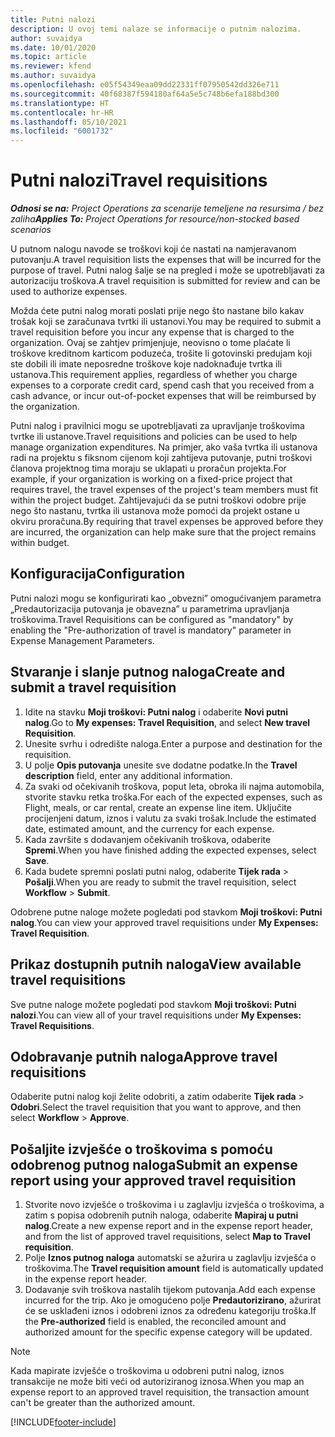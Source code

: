 ```yaml
---
title: Putni nalozi
description: U ovoj temi nalaze se informacije o putnim nalozima.
author: suvaidya
ms.date: 10/01/2020
ms.topic: article
ms.reviewer: kfend
ms.author: suvaidya
ms.openlocfilehash: e05f54349eaa09dd22331ff07950542dd326e711
ms.sourcegitcommit: 40f68387f594180af64a5e5c748b6efa188bd300
ms.translationtype: HT
ms.contentlocale: hr-HR
ms.lasthandoff: 05/10/2021
ms.locfileid: "6001732"
---
```

# <a name="travel-requisitions"></a><span data-ttu-id="6c681-103">Putni nalozi</span><span class="sxs-lookup"><span data-stu-id="6c681-103">Travel requisitions</span></span>

<span data-ttu-id="6c681-104">_**Odnosi se na:** Project Operations za scenarije temeljene na resursima / bez zaliha_</span><span class="sxs-lookup"><span data-stu-id="6c681-104">_**Applies To:** Project Operations for resource/non-stocked based scenarios_</span></span>

<span data-ttu-id="6c681-105">U putnom nalogu navode se troškovi koji će nastati na namjeravanom putovanju.</span><span class="sxs-lookup"><span data-stu-id="6c681-105">A travel requisition lists the expenses that will be incurred for the purpose of travel.</span></span> <span data-ttu-id="6c681-106">Putni nalog šalje se na pregled i može se upotrebljavati za autorizaciju troškova.</span><span class="sxs-lookup"><span data-stu-id="6c681-106">A travel requisition is submitted for review and can be used to authorize expenses.</span></span>

<span data-ttu-id="6c681-107">Možda ćete putni nalog morati poslati prije nego što nastane bilo kakav trošak koji se zaračunava tvrtki ili ustanovi.</span><span class="sxs-lookup"><span data-stu-id="6c681-107">You may be required to submit a travel requisition before you incur any expense that is charged to the organization.</span></span> <span data-ttu-id="6c681-108">Ovaj se zahtjev primjenjuje, neovisno o tome plaćate li troškove kreditnom karticom poduzeća, trošite li gotovinski predujam koji ste dobili ili imate neposredne troškove koje nadoknađuje tvrtka ili ustanova.</span><span class="sxs-lookup"><span data-stu-id="6c681-108">This requirement applies, regardless of whether you charge expenses to a corporate credit card, spend cash that you received from a cash advance, or incur out-of-pocket expenses that will be reimbursed by the organization.</span></span>

<span data-ttu-id="6c681-109">Putni nalog i pravilnici mogu se upotrebljavati za upravljanje troškovima tvrtke ili ustanove.</span><span class="sxs-lookup"><span data-stu-id="6c681-109">Travel requisitions and policies can be used to help manage organization expenditures.</span></span> <span data-ttu-id="6c681-110">Na primjer, ako vaša tvrtka ili ustanova radi na projektu s fiksnom cijenom koji zahtijeva putovanje, putni troškovi članova projektnog tima moraju se uklapati u proračun projekta.</span><span class="sxs-lookup"><span data-stu-id="6c681-110">For example, if your organization is working on a fixed-price project that requires travel, the travel expenses of the project's team members must fit within the project budget.</span></span> <span data-ttu-id="6c681-111">Zahtijevajući da se putni troškovi odobre prije nego što nastanu, tvrtka ili ustanova može pomoći da projekt ostane u okviru proračuna.</span><span class="sxs-lookup"><span data-stu-id="6c681-111">By requiring that travel expenses be approved before they are incurred, the organization can help make sure that the project remains within budget.</span></span>

## <a name="configuration"></a><span data-ttu-id="6c681-112">Konfiguracija</span><span class="sxs-lookup"><span data-stu-id="6c681-112">Configuration</span></span> 

<span data-ttu-id="6c681-113">Putni nalozi mogu se konfigurirati kao „obvezni” omogućivanjem parametra „Predautorizacija putovanja je obavezna” u parametrima upravljanja troškovima.</span><span class="sxs-lookup"><span data-stu-id="6c681-113">Travel Requisitions can be configured as "mandatory" by enabling the "Pre-authorization of travel is mandatory" parameter in Expense Management Parameters.</span></span> 

## <a name="create-and-submit-a-travel-requisition"></a><span data-ttu-id="6c681-114">Stvaranje i slanje putnog naloga</span><span class="sxs-lookup"><span data-stu-id="6c681-114">Create and submit a travel requisition</span></span>

1. <span data-ttu-id="6c681-115">Idite na stavku **Moji troškovi: Putni nalog** i odaberite **Novi putni nalog**.</span><span class="sxs-lookup"><span data-stu-id="6c681-115">Go to **My expenses: Travel Requisition**, and select **New travel Requisition**.</span></span>
2. <span data-ttu-id="6c681-116">Unesite svrhu i odredište naloga.</span><span class="sxs-lookup"><span data-stu-id="6c681-116">Enter a purpose and destination for the requisition.</span></span>
3. <span data-ttu-id="6c681-117">U polje **Opis putovanja** unesite sve dodatne podatke.</span><span class="sxs-lookup"><span data-stu-id="6c681-117">In the  **Travel description** field, enter any additional information.</span></span> 
4. <span data-ttu-id="6c681-118">Za svaki od očekivanih troškova, poput leta, obroka ili najma automobila, stvorite stavku retka troška.</span><span class="sxs-lookup"><span data-stu-id="6c681-118">For each of the expected expenses, such as Flight, meals, or car rental, create an expense line item.</span></span> <span data-ttu-id="6c681-119">Uključite procijenjeni datum, iznos i valutu za svaki trošak.</span><span class="sxs-lookup"><span data-stu-id="6c681-119">Include the estimated date, estimated amount, and the currency for each expense.</span></span> 
5. <span data-ttu-id="6c681-120">Kada završite s dodavanjem očekivanih troškova, odaberite **Spremi**.</span><span class="sxs-lookup"><span data-stu-id="6c681-120">When you have finished adding the expected expenses, select **Save**.</span></span>
6. <span data-ttu-id="6c681-121">Kada budete spremni poslati putni nalog, odaberite **Tijek rada** > **Pošalji**.</span><span class="sxs-lookup"><span data-stu-id="6c681-121">When you are ready to submit the travel requisition, select **Workflow** > **Submit**.</span></span>

<span data-ttu-id="6c681-122">Odobrene putne naloge možete pogledati pod stavkom **Moji troškovi: Putni nalog**.</span><span class="sxs-lookup"><span data-stu-id="6c681-122">You can view your approved travel requisitions under **My Expenses: Travel Requisition**.</span></span> 

## <a name="view-available-travel-requisitions"></a><span data-ttu-id="6c681-123">Prikaz dostupnih putnih naloga</span><span class="sxs-lookup"><span data-stu-id="6c681-123">View available travel requisitions</span></span>

<span data-ttu-id="6c681-124">Sve putne naloge možete pogledati pod stavkom **Moji troškovi: Putni nalozi**.</span><span class="sxs-lookup"><span data-stu-id="6c681-124">You can view all of your travel requisitions under **My Expenses: Travel Requisitions**.</span></span>

## <a name="approve-travel-requisitions"></a><span data-ttu-id="6c681-125">Odobravanje putnih naloga</span><span class="sxs-lookup"><span data-stu-id="6c681-125">Approve travel requisitions</span></span>

<span data-ttu-id="6c681-126">Odaberite putni nalog koji želite odobriti, a zatim odaberite **Tijek rada** > **Odobri**.</span><span class="sxs-lookup"><span data-stu-id="6c681-126">Select the travel requisition that you want to approve, and then select **Workflow** > **Approve**.</span></span>  

## <a name="submit-an-expense-report-using-your-approved-travel-requisition"></a><span data-ttu-id="6c681-127">Pošaljite izvješće o troškovima s pomoću odobrenog putnog naloga</span><span class="sxs-lookup"><span data-stu-id="6c681-127">Submit an expense report using your approved travel requisition</span></span>

1. <span data-ttu-id="6c681-128">Stvorite novo izvješće o troškovima i u zaglavlju izvješća o troškovima, a zatim s popisa odobrenih putnih naloga, odaberite **Mapiraj u putni nalog**.</span><span class="sxs-lookup"><span data-stu-id="6c681-128">Create a new expense report and in the expense report header, and from the list of approved travel requisitions, select **Map to Travel requisition**.</span></span>
2. <span data-ttu-id="6c681-129">Polje **Iznos putnog naloga** automatski se ažurira u zaglavlju izvješća o troškovima.</span><span class="sxs-lookup"><span data-stu-id="6c681-129">The **Travel requisition amount** field is automatically updated in the expense report header.</span></span>
3. <span data-ttu-id="6c681-130">Dodavanje svih troškova nastalih tijekom putovanja.</span><span class="sxs-lookup"><span data-stu-id="6c681-130">Add each expense incurred for the trip.</span></span> <span data-ttu-id="6c681-131">Ako je omogućeno polje **Predautorizirano**, ažurirat će se usklađeni iznos i odobreni iznos za određenu kategoriju troška.</span><span class="sxs-lookup"><span data-stu-id="6c681-131">If the **Pre-authorized** field is enabled, the reconciled amount and authorized amount for the specific expense category will be updated.</span></span>

> [!NOTE]
> <span data-ttu-id="6c681-132">Kada mapirate izvješće o troškovima u odobreni putni nalog, iznos transakcije ne može biti veći od autoriziranog iznosa.</span><span class="sxs-lookup"><span data-stu-id="6c681-132">When you map an expense report to an approved travel requisition, the transaction amount can't be greater than the authorized amount.</span></span> 


[!INCLUDE[footer-include](../includes/footer-banner.md)]